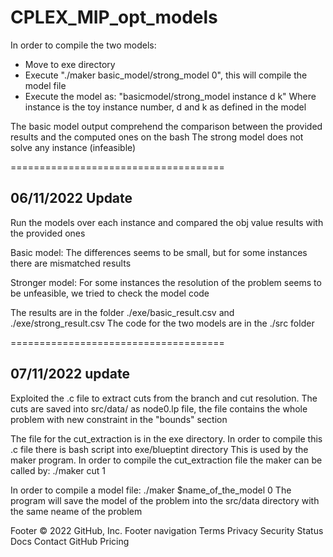 # CPLEX_MIP_opt_models
In order to compile the two models:

- Move to exe directory
- Execute "./maker basic_model/strong_model 0", this will compile the model file
- Execute the model as: "basicmodel/strong_model instance d k"
  Where instance is the toy instance number, d and k as defined in the model
  
The basic model output comprehend the comparison between the provided results and the computed ones on the bash
The strong model does not solve any instance (infeasible)

=====================================

## 06/11/2022 Update
Run the models over each instance and compared the obj value results with the provided ones

Basic model:
The differences seems to be small, but for some instances there are mismatched results

Stronger model:
For some instances the resolution of the problem seems to be unfeasible, we tried to check the model code

The results are in the folder ./exe/basic_result.csv and ./exe/strong_result.csv
The code for the two models are in the ./src folder

=====================================

## 07/11/2022 update
Exploited the .c file to extract cuts from the branch and cut resolution. 
The cuts are saved into src/data/ as node0.lp file, the file contains the whole problem with new constraint in the "bounds" section 

The file for the cut_extraction is in the exe directory.
In order to compile this .c file there is bash script into exe/blueptint directory
This is used by the maker program.
In order to compile the cut_extraction file the maker can be called by: ./maker cut 1

In order to compile a model file: ./maker $name_of_the_model 0
The program will save the model of the problem into the src/data directory with the same neame of the problem


Footer
© 2022 GitHub, Inc.
Footer navigation
Terms
Privacy
Security
Status
Docs
Contact GitHub
Pricing

